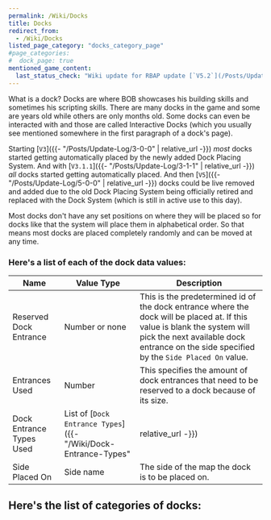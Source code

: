 ```yaml
---
permalink: /Wiki/Docks
title: Docks
redirect_from:
  - /Wiki/Docks
listed_page_category: "docks_category_page"
#page_categories:
#  dock_page: true
mentioned_game_content:
  last_status_check: "Wiki update for RBAP update [`V5.2`](/Posts/Update-Log/5-2-0)"
---
```


What is a dock? Docks are where BOB showcases his building skills and sometimes his scripting skills. There are many docks in the game and some are years old while others are only months old. Some docks can even be interacted with and those are called Interactive Docks (which you usually see mentioned somewhere in the first paragraph of a dock's page).

Starting [`V3`]({{- "/Posts/Update-Log/3-0-0" | relative_url -}}) *most* docks started getting automatically placed by the newly added Dock Placing System. And with [`V3.1.1`]({{- "/Posts/Update-Log/3-1-1" | relative_url -}}) *all* docks started getting automatically placed. And then [`V5`]({{- "/Posts/Update-Log/5-0-0" | relative_url -}}) docks could be live removed and added due to the old Dock Placing System being officially retired and replaced with the Dock System (which is still in active use to this day).

Most docks don't have any set positions on where they will be placed so for docks like that the system will place them in alphabetical order. So that means most docks are placed completely randomly and can be moved at any time.

### Here's a list of each of the dock data values:

| Name | Value Type | Description |
|-|-|-|
| Reserved Dock Entrance	| Number or none																		| This is the predetermined id of the dock entrance where the dock will be placed at. If this value is blank the system will pick the next available dock entrance on the side specified by the `Side Placed On` value. |
| Entrances Used			| Number																				| This specifies the amount of dock entrances that need to be reserved to a dock because of its size. |
| Dock Entrance Types Used	| List of [`Dock Entrance Types`]({{- "/Wiki/Dock-Entrance-Types" | relative_url -}})	| For each dock entrance that is taken up by a dock this value specifies what the dock entrance type of each of those dock entrances is. |
| Side Placed On			| Side name																				| The side of the map the dock is to be placed on. |

## Here's the list of categories of docks:
